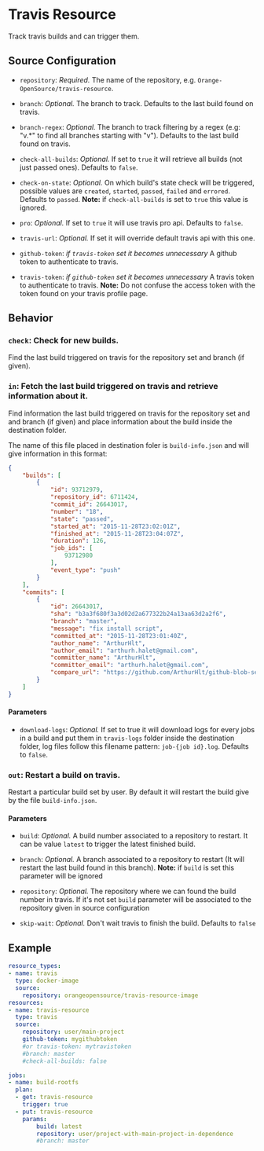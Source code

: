# Travis Resource

Track travis builds and can trigger them.

## Source Configuration

* `repository`: *Required.* The name of the repository, e.g. `Orange-OpenSource/travis-resource`.

* `branch`: *Optional.* The branch to track. Defaults to the last build found on travis.

* `branch-regex`: *Optional.* The branch to track filtering by a regex (e.g: "v.*" to find all branches starting with "v"). Defaults to the last build found on travis.

* `check-all-builds`: *Optional.* If set to `true` it will retrieve all builds (not just passed ones). Defaults to `false`.

* `check-on-state`: *Optional.* On which build's state check will be triggered, possible values are `created`, `started`, `passed`,
`failed` and `errored`. Defaults to `passed`. **Note:** if `check-all-builds` is set to `true` this value is ignored.

* `pro`: *Optional.* If set to `true` it will use travis pro api. Defaults to `false`.

* `travis-url`: *Optional.* If set it will override default travis api with this one.

* `github-token`: *if `travis-token` set it becomes unnecessary* A github token to authenticate to travis.

* `travis-token`: *if `github-token` set it becomes unnecessary* A travis token to authenticate to travis. **Note:** Do not confuse the access token with the token found on your travis profile page.


## Behavior

### `check`: Check for new builds.

Find the last build triggered on travis for the repository set and branch (if given).


### `in`: Fetch the last build triggered on travis and retrieve information about it.

Find information the last build triggered on travis for the repository set and and branch (if given) and place information about the build inside the destination folder.

The name of this file placed in destination foler is `build-info.json` and will give information in this format:

```json
{
	"builds": [
		{
			"id": 93712979,
			"repository_id": 6711424,
			"commit_id": 26643017,
			"number": "18",
			"state": "passed",
			"started_at": "2015-11-28T23:02:01Z",
			"finished_at": "2015-11-28T23:04:07Z",
			"duration": 126,
			"job_ids": [
				93712980
			],
			"event_type": "push"
		}
	],
	"commits": [
		{
			"id": 26643017,
			"sha": "b3a3f680f3a3d02d2a677322b24a13aa63d2a2f6",
			"branch": "master",
			"message": "fix install script",
			"committed_at": "2015-11-28T23:01:40Z",
			"author_name": "ArthurHlt",
			"author_email": "arthurh.halet@gmail.com",
			"committer_name": "ArthurHlt",
			"committer_email": "arthurh.halet@gmail.com",
			"compare_url": "https://github.com/ArthurHlt/github-blob-sender/compare/712868bf61f0...b3a3f680f3a3"
		}
	]
}
```

#### Parameters

* `download-logs`: *Optional.* If set to true it will download logs for every jobs in a build and put them in `travis-logs` folder inside the destination folder, log files follow this filename pattern: `job-{job id}.log`. Defaults to `false`.

### `out`: Restart a build on travis.

Restart a particular build set by user.
By default it will restart the build give by the file `build-info.json`.

#### Parameters

* `build`: *Optional.* A build number associated to a repository to restart. It can be value `latest` to trigger the latest finished build.

* `branch`: *Optional.* A branch associated to a repository to restart (It will restart the last build found in this branch). **Note:** if `build` is set this parameter will be ignored

* `repository`: *Optional.* The repository where we can found the build number in travis. If it's not set `build` parameter will be associated to the repository given in source configuration

* `skip-wait`: *Optional.* Don't wait travis to finish the build. Defaults to `false`

## Example

``` yaml
resource_types:
- name: travis
  type: docker-image
  source:
    repository: orangeopensource/travis-resource-image
resources:
- name: travis-resource
  type: travis
  source:
    repository: user/main-project
    github-token: mygithubtoken
    #or travis-token: mytravistoken
    #branch: master
    #check-all-builds: false

jobs:
- name: build-rootfs
  plan:
  - get: travis-resource
    trigger: true
  - put: travis-resource
    params:
        build: latest
        repository: user/project-with-main-project-in-dependence
        #branch: master
```
